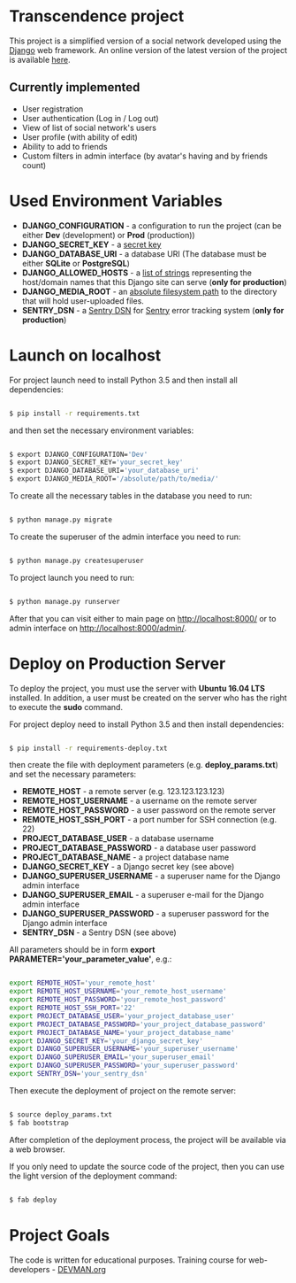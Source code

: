 # Transcendence project

This project is a simplified version of a social network developed using the [Django](https://www.djangoproject.com/) web framework.
An online version of the latest version of the project is available [here](http://83.220.170.27/).

## Currently implemented

* User registration
* User authentication (Log in / Log out)
* View of list of social network's users
* User profile (with ability of edit)
* Ability to add to friends
* Custom filters in admin interface (by avatar's having and by friends count)

# Used Environment Variables

* **DJANGO_CONFIGURATION** - a configuration to run the project (can be either **Dev** (development) or **Prod** (production))
* **DJANGO_SECRET_KEY** - a [secret key](https://docs.djangoproject.com/en/2.1/ref/settings/#std:setting-SECRET_KEY)
* **DJANGO_DATABASE_URI** - a database URI (The database must be either **SQLite** or **PostgreSQL**)
* **DJANGO_ALLOWED_HOSTS** - a [list of strings](https://docs.djangoproject.com/en/2.1/ref/settings/#std:setting-ALLOWED_HOSTS) representing the host/domain names that this Django site can serve (**only for production**)
* **DJANGO_MEDIA_ROOT** - an [absolute filesystem path](https://docs.djangoproject.com/en/2.1/ref/settings/#media-root) to the directory that will hold user-uploaded files.
* **SENTRY_DSN** - a [Sentry DSN](https://docs.sentry.io/error-reporting/configuration/?platform=python#dsn) for [Sentry](https://docs.sentry.io/) error tracking system (**only for production**)

# Launch on localhost

For project launch need to install Python 3.5 and then install all dependencies:

```bash

$ pip install -r requirements.txt

```

and then set the necessary environment variables:

```bash

$ export DJANGO_CONFIGURATION='Dev'
$ export DJANGO_SECRET_KEY='your_secret_key'
$ export DJANGO_DATABASE_URI='your_database_uri'
$ export DJANGO_MEDIA_ROOT='/absolute/path/to/media/'

```

To create all the necessary tables in the database you need to run:

```bash

$ python manage.py migrate

```

To create the superuser of the admin interface you need to run:

```bash

$ python manage.py createsuperuser

```

To project launch you need to run:

```bash

$ python manage.py runserver

```

After that you can visit either to main page on [http://localhost:8000/](http://localhost:8000/) or to admin interface on [http://localhost:8000/admin/](http://localhost:8000/admin/).

# Deploy on Production Server

To deploy the project, you must use the server with **Ubuntu 16.04 LTS** installed.
In addition, a user must be created on the server who has the right to execute the **sudo** command.

For project deploy need to install Python 3.5 and then install dependencies:

```bash

$ pip install -r requirements-deploy.txt

```
then create the file with deployment parameters (e.g. **deploy_params.txt**) and set the necessary parameters:

* **REMOTE_HOST** - a remote server (e.g. 123.123.123.123)
* **REMOTE_HOST_USERNAME** - a username on the remote server
* **REMOTE_HOST_PASSWORD** - a user password on the remote server
* **REMOTE_HOST_SSH_PORT** - a port number for SSH connection (e.g. 22)
* **PROJECT_DATABASE_USER** - a database username
* **PROJECT_DATABASE_PASSWORD** - a database user password
* **PROJECT_DATABASE_NAME** - a project database name
* **DJANGO_SECRET_KEY** - a Django secret key (see above)
* **DJANGO_SUPERUSER_USERNAME** - a superuser name for the Django admin interface
* **DJANGO_SUPERUSER_EMAIL** - a superuser e-mail for the Django admin interface
* **DJANGO_SUPERUSER_PASSWORD** - a superuser password for the Django admin interface
* **SENTRY_DSN** - a Sentry DSN (see above)

All parameters should be in form **export PARAMETER='your_parameter_value'**, e.g.:

```bash

export REMOTE_HOST='your_remote_host'
export REMOTE_HOST_USERNAME='your_remote_host_username'
export REMOTE_HOST_PASSWORD='your_remote_host_password'
export REMOTE_HOST_SSH_PORT='22'
export PROJECT_DATABASE_USER='your_project_database_user'
export PROJECT_DATABASE_PASSWORD='your_project_database_password'
export PROJECT_DATABASE_NAME='your_project_database_name'
export DJANGO_SECRET_KEY='your_django_secret_key'
export DJANGO_SUPERUSER_USERNAME='your_superuser_username'
export DJANGO_SUPERUSER_EMAIL='your_superuser_email'
export DJANGO_SUPERUSER_PASSWORD='your_superuser_password'
export SENTRY_DSN='your_sentry_dsn'

```

Then execute the deployment of project on the remote server:

```bash

$ source deploy_params.txt
$ fab bootstrap

```

After completion of the deployment process, the project will be available via a web browser.

If you only need to update the source code of the project, then you can use the light version of the deployment command:

```bash

$ fab deploy

```

# Project Goals

The code is written for educational purposes. Training course for web-developers - [DEVMAN.org](https://devman.org)
